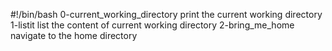 #!/bin/bash
0-current_working_directory print the current working directory
1-listit list the content of current working directory
2-bring_me_home navigate to the home directory
